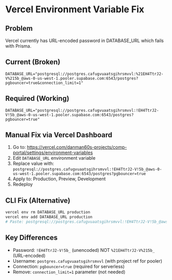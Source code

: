 # Vercel Environment Variable Fix

## Problem
Vercel currently has URL-encoded password in DATABASE_URL which fails with Prisma.

## Current (Broken)
```
DATABASE_URL="postgresql://postgres.cafugvuaatsgihrsmvvl:%21EH4TtrJ2-V%215b_@aws-0-us-west-1.pooler.supabase.com:6543/postgres?pgbouncer=true&connection_limit=1"
```

## Required (Working)
```
DATABASE_URL="postgresql://postgres.cafugvuaatsgihrsmvvl:!EH4TtrJ2-V!5b_@aws-0-us-west-1.pooler.supabase.com:6543/postgres?pgbouncer=true"
```

## Manual Fix via Vercel Dashboard
1. Go to: https://vercel.com/danman60s-projects/comp-portal/settings/environment-variables
2. Edit `DATABASE_URL` environment variable
3. Replace value with: `postgresql://postgres.cafugvuaatsgihrsmvvl:!EH4TtrJ2-V!5b_@aws-0-us-west-1.pooler.supabase.com:6543/postgres?pgbouncer=true`
4. Apply to: Production, Preview, Development
5. Redeploy

## CLI Fix (Alternative)
```bash
vercel env rm DATABASE_URL production
vercel env add DATABASE_URL production
# Paste: postgresql://postgres.cafugvuaatsgihrsmvvl:!EH4TtrJ2-V!5b_@aws-0-us-west-1.pooler.supabase.com:6543/postgres?pgbouncer=true
```

## Key Differences
- Password: `!EH4TtrJ2-V!5b_` (unencoded) NOT `%21EH4TtrJ2-V%215b_` (URL-encoded)
- Username: `postgres.cafugvuaatsgihrsmvvl` (with project ref for pooler)
- Connection: `pgbouncer=true` (required for serverless)
- Remove: `connection_limit=1` parameter (not needed)

